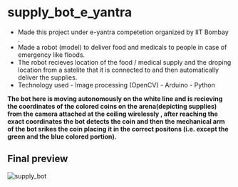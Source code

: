 # supply_bot_e_yantra
* Made this project under e-yantra competetion organized by IIT Bombay .
* Made a robot (model) to deliver food and medicals to people in case of emergency like floods.
* The robot recieves location of the food / medical supply and the droping location from a satelite that it is connected to and then automatically deliver the supplies.
* Technology used - Image processing (OpenCV)
                  - Arduino
                  - Python

**The bot here is moving autonomously on the white line and is recieving the coordinates of the colored coins on the arena(depicting supplies) from the camera attached at the ceiling wirelessly , after reaching the exact coordinates the bot detects the coin and then the mechanical arm of the bot srikes the coin placing it in the correct positons (i.e. except the green and the blue colored portion).**

## Final preview
![supply_bot](https://user-images.githubusercontent.com/37000235/93028113-5c42d100-f62f-11ea-9f65-018622878549.gif)

